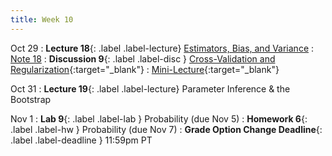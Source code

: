 ```yaml
---
title: Week 10
---
```



Oct 29
: **Lecture 18**{: .label .label-lecture} [Estimators, Bias, and Variance](lecture/lec18)
    : [Note 18](https://ds100.org/course-notes/probability_2/probability_2.html)
: **Discussion 9**{: .label .label-disc } [Cross-Validation and Regularization](https://drive.google.com/file/d/1asMcoIisAkk9zTX4nSUazVm6ToPjfBRT/view?usp=sharing){:target="_blank"}
    : [Mini-Lecture](https://youtu.be/fii089-AWeA){:target="_blank"}

Oct 31
: **Lecture 19**{: .label .label-lecture} Parameter Inference & the Bootstrap


Nov 1
: **Lab 9**{: .label .label-lab }  Probability (due Nov 5)
: **Homework 6**{: .label .label-hw } Probability (due Nov 7)
: **Grade Option Change Deadline**{: .label .label-deadline } 11:59pm PT